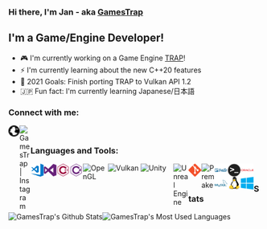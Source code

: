 ### Hi there, I'm Jan - aka [GamesTrap][website]

## I'm a Game/Engine Developer!
- 🎮 I'm currently working on a Game Engine [TRAP][enginewebsite]!
- ⚡ I'm currently learning about the new C++20 features
- 🥅 2021 Goals: Finish porting TRAP to Vulkan API 1.2
- 🇯🇵 Fun fact: I'm currently learning Japanese/日本語

### Connect with me:

[<img align="left" alt="GamesTrap | Website" width="22px" src="https://raw.githubusercontent.com/iconic/open-iconic/master/svg/globe.svg"></img>][website]
[<img align="left" alt="GamesTrap | Instagram" width="22px" src="https://cdn.jsdelivr.net/npm/simple-icons@v3/icons/instagram.svg"></img>][instagram]

<br />

### Languages and Tools:

<img align="left" alt="Visual Studio Code" width="26px" src="https://raw.githubusercontent.com/github/explore/80688e429a7d4ef2fca1e82350fe8e3517d3494d/topics/visual-studio-code/visual-studio-code.png" />
<img align="left" alt="Visual Studio" width="26px" src="https://raw.githubusercontent.com/devicons/devicon/master/icons/visualstudio/visualstudio-plain.svg" />
<img align="left" alt="C++" width="26px" src="https://raw.githubusercontent.com/devicons/devicon/master/icons/cplusplus/cplusplus-line.svg"></img>
<img align="left" alt="C#" width="26px" src="https://raw.githubusercontent.com/devicons/devicon/master/icons/csharp/csharp-line.svg"></img>
<img align="left" alt="OpenGL" width="50px" src="https://upload.wikimedia.org/wikipedia/commons/thumb/e/e9/Opengl-logo.svg/300px-Opengl-logo.svg.png"></img>
<img align="left" alt="Vulkan" width="65px" src="https://upload.wikimedia.org/wikipedia/commons/thumb/f/f8/Vulkan_API_logo.svg/640px-Vulkan_API_logo.svg.png"></img>
<img align="left" alt="Unity" width="65px" src="https://upload.wikimedia.org/wikipedia/commons/1/19/Unity_Technologies_logo.svg"></img>
<img align="left" alt="Unreal Engine" width="30px" src="https://clipartsworld.com/images/unreal-engine-4-logo-png-4.png"></img>
<img align="left" alt="Git" width="26px" src="https://raw.githubusercontent.com/devicons/devicon/master/icons/git/git-plain.svg"></img>
<img align="left" alt="Premake" width="26px" src="https://premake.github.io/img/premake-logo.png"></img>
<img align="left" alt="Trello" width="26px" src="https://raw.githubusercontent.com/devicons/devicon/master/icons/trello/trello-plain-wordmark.svg"></img>
<img align="left" alt="Terminal" width="26px" src="https://raw.githubusercontent.com/github/explore/d92924b1d925bb134e308bd29c9de6c302ed3beb/topics/terminal/terminal.png"></img>
<img align="left" alt="Oracle SQL" width="26px" src="https://raw.githubusercontent.com/devicons/devicon/master/icons/oracle/oracle-original.svg"></img>
<img align="left" alt="MySQL" width="26px" src="https://raw.githubusercontent.com/devicons/devicon/master/icons/mysql/mysql-plain-wordmark.svg"></img>
<img align="left" alt="Linux" width="26px" src="https://raw.githubusercontent.com/devicons/devicon/master/icons/linux/linux-original.svg"></img>
<img align="left" alt="Windows" width="26px" src="https://raw.githubusercontent.com/devicons/devicon/master/icons/windows8/windows8-original.svg"></img>

<br />

### Stats

<img align="left" alt="GamesTrap's Github Stats" src="https://github-readme-stats.gamestrap.vercel.app/api?username=GamesTrap&show_icons=true&count_private=true&hide_border=true"></img><img align="left" alt="GamesTrap's Most Used Languages" src="https://github-readme-stats.gamestrap.vercel.app/api/top-langs/?username=GamesTrap&layout=compact&hide_border=true&count_private=true"></img>

[enginewebsite]: https://gamestrap.github.io/TRAP
[website]: https://janschuerkamp.4lima.de/
[instagram]: https://www.instagram.com/gamestraplive/
